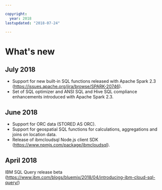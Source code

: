```yaml
---

copyright:
  year: 2018
lastupdated: "2018-07-24"

---
```


# What's new

## July 2018 

<!-- - IBM SQL Query generally available. The open Beta phase ended.  -->
- Support for new built-in SQL functions released with Apache Spark 2.3   
  (https://issues.apache.org/jira/browse/SPARK-20746).
- Set of SQL optimizer and ANSI SQL and Hive SQL compliance enhancements introduced with Apache Spark 2.3.

## June 2018 

- Support for ORC data (STORED AS ORC).
- Support for geospatial SQL functions for calculations, aggregations and joins on location data.
- Release of ibmcloudsql Node.js client SDK (https://www.npmjs.com/package/ibmcloudsql).


## April 2018 

IBM SQL Query release beta (https://www.ibm.com/blogs/bluemix/2018/04/introducing-ibm-cloud-sql-query/)
